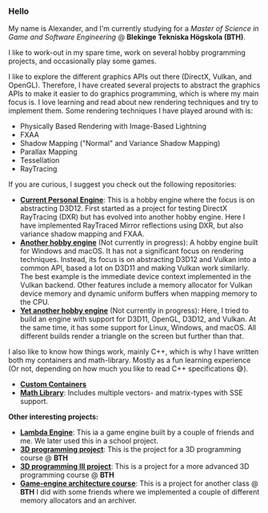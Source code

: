 ### Hello
My name is Alexander, and I'm currently studying for a *Master of Science in Game and Software Engineering* @ __Blekinge Tekniska Högskola (BTH)__.

I like to work-out in my spare time, work on several hobby programming projects, and occasionally play some games.

I like to explore the different graphics APIs out there (DirectX, Vulkan, and OpenGL). Therefore, I have created several projects to abstract the graphics APIs to make it easier to do graphics programming, which is where my main focus is. 
I love learning and read about new rendering techniques and try to implement them. Some rendering techniques I have played around with is:
* Physically Based Rendering with Image-Based Lightning
* FXAA
* Shadow Mapping ("Normal" and Variance Shadow Mapping)
* Parallax Mapping
* Tessellation
* RayTracing

If you are curious, I suggest you check out the following repositories:
* [__Current Personal Engine__](https://github.com/Mumsfilibaba/DXR-Project): This is a hobby engine where the focus is on abstracting D3D12. First started as a project for testing DirectX RayTracing (DXR) but has evolved into another hobby engine. Here I have implemented RayTraced Mirror reflections using DXR, but also variance shadow mapping and FXAA.
* [__Another hobby engine__](https://github.com/Mumsfilibaba/Lambda) (Not currently in progress): A hobby engine built for Windows and macOS. It has not a significant focus on rendering techniques. Instead, its focus is on abstracting D3D12 and Vulkan into a common API, based a lot on D3D11 and making Vulkan work similarly. The best example is the immediate device context implemented in the Vulkan backend. Other features include a memory allocator for Vulkan device memory and dynamic uniform buffers when mapping memory to the CPU.
* [__Yet another hobby engine__](https://github.com/Mumsfilibaba/RayEngine) (Not currently in progress): Here, I tried to build an engine with support for D3D11, OpenGL, D3D12, and Vulkan. At the same time, it has some support for Linux, Windows, and macOS. All different builds render a triangle on the screen but further than that.  

I also like to know how things work, mainly C++, which is why I have written both my containers and math-library. Mostly as a fun learning experience (Or not, depending on how much you like to read C++ specifications 😅).

* [**Custom Containers**](https://github.com/Mumsfilibaba/Custom-Containers)
* [**Math Library**](https://github.com/Mumsfilibaba/Math): Includes multiple vectors- and matrix-types with SSE support.

**Other interesting projects:**
* [**Lambda Engine**](https://github.com/Mumsfilibaba/LambdaEngine): This ia a game engine built by a couple of friends and me. We later used this in a school project.
* [**3D programming project**](https://github.com/Mumsfilibaba/3D-Programming-Project): This is the project for a 3D programming course @ **BTH**
* [**3D programming III project**](https://github.com/TheoBerlin/VulkanBoys): This is a project for a more advanced 3D programming course @ **BTH**
* [**Game-engine architecture course**](https://github.com/Mumsfilibaba/GameEngineArchitectureCourse): This is a project for another class @ **BTH** I did with some friends where we implemented a couple of different memory allocators and an archiver.
